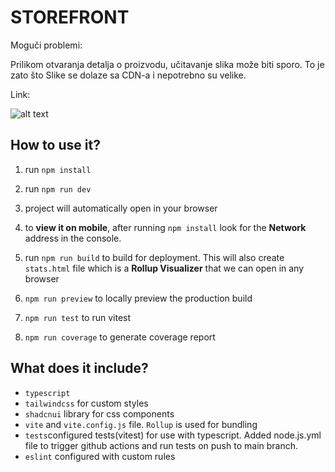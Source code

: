 # STOREFRONT

Moguči problemi:

Prilikom otvaranja detalja o proizvodu, učitavanje slika može biti sporo. To je zato što Slike se dolaze sa CDN-a i nepotrebno su velike.

Link:

![alt text](Botinec.png)

## How to use it?

1. run `npm install`
2. run `npm run dev`
3. project will automatically open in your browser
4. to **view it on mobile**, after running `npm install` look for the **Network** address in the console.
5. run `npm run build` to build for deployment. This will also create `stats.html` file which is a **Rollup Visualizer** that we can open in any browser
6. `npm run preview` to locally preview the production build

7. `npm run test` to run vitest
8. `npm run coverage` to generate coverage report

## What does it include?

- `typescript`
- `tailwindcss` for custom styles
- `shadcnui` library for css components
- `vite` and `vite.config.js` file. `Rollup` is used for bundling
- `tests`configured tests(vitest) for use with typescript. Added node.js.yml file to trigger github actions and run tests on push to main branch.
- `eslint` configured with custom rules
